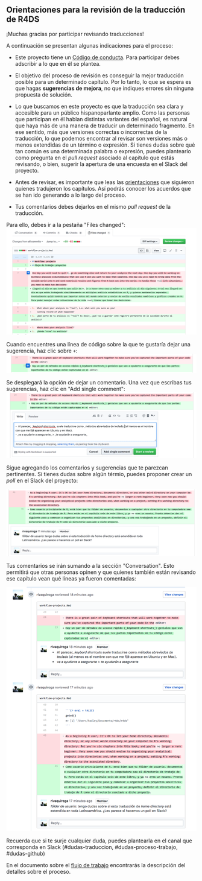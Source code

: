 ## Orientaciones para la revisión de la traducción de R4DS

¡Muchas gracias por participar revisando traducciones!

A continuación se presentan algunas indicaciones para el proceso:

* Este proyecto tiene un [Código de conducta](https://github.com/cienciadedatos/descripcion-y-orientaciones/blob/master/README.md). Para participar debes adscribir a lo que en él se plantea. 

* El objetivo del proceso de revisión es conseguir la mejor traducción posible para un determinado capítulo. Por lo tanto, lo que se espera es que hagas __sugerencias de mejora__, no que indiques errores sin ninguna propuesta de solución. 

* Lo que buscamos en este proyecto es que la traducción sea clara y accesible para un público hispanoparlante amplio. Como las personas que participan en él hablan distintas variantes del español, es natural que haya más de una manera de traducir un determinado fragmento. En ese sentido, más que versiones correctas o incorrectas de la traducción, lo que podemos encontrar al revisar son versiones más o menos extendidas de un término o expresión. Si tienes dudas sobre qué tan común es una determinada palabra o expresión, puedes plantearlo como pregunta en el _pull request_ asociado al capítulo que estás revisando, o bien, sugerir la apertura de una encuesta en el Slack del proyecto.

* Antes de revisar, es importante que leas las [orientaciones](https://github.com/rivaquiroga/descripcion-y-orientaciones/blob/master/orientaciones-traduccion.md) que siguieron quienes tradujeron los capítulos. Así podrás conocer los acuerdos que se han ido generando a lo largo del proceso.

* Tus comentarios debes dejarlos en el mismo _pull request_ de la traducción. 

Para ello, debes ir a la pestaña "Files changed":
<img src= "screenshots/files_changed.png" alt="Files changed" />

Cuando encuentres una línea de código sobre la que te gustaría dejar una sugerencia, haz clic sobre `+`:
<img src= "screenshots/add_comment.png" alt="Add comment" />

Se desplegará la opción de dejar un comentario. Una vez que escribas tus sugerencias, haz clic en "Add single comment":
<img src= "screenshots/write_comment.png" alt="Write comment" />

Sigue agregando los comentarios y sugerencias que te parezcan pertinentes. Si tienes dudas sobre algún térmio, puedes proponer crear un _poll_ en el Slack del proyecto:

<img src= "screenshots/comment2.png" alt="Poll" />

Tus comentarios se irán sumando a la sección "Conversation". Esto permitirá que otras personas opinen y que quienes también están revisando ese capítulo vean qué líneas ya fueron comentadas:

<img src= "screenshots/in_conversation.png" alt="Add comment" />


Recuerda que si te surje cualquier duda, puedes plantearla en el canal que corresponda en Slack (#dudas-traduccion, #dudas-proceso-trabajo, #dudas-github) 

En el documento sobre el [flujo de trabajo](https://github.com/cienciadedatos/descripcion-y-orientaciones/blob/master/flujo-trabajo.md) encontrarás la descripción del  detalles sobre el proceso.
